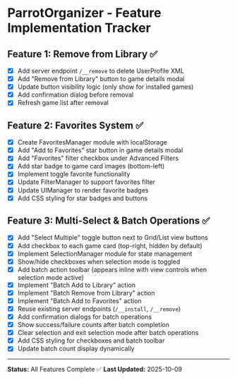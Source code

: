 # ParrotOrganizer - Feature Implementation Tracker

## Feature 1: Remove from Library ✅
- [x] Add server endpoint `/__remove` to delete UserProfile XML
- [x] Add "Remove from Library" button to game details modal
- [x] Update button visibility logic (only show for installed games)
- [x] Add confirmation dialog before removal
- [x] Refresh game list after removal

## Feature 2: Favorites System ✅
- [x] Create FavoritesManager module with localStorage
- [x] Add "Add to Favorites" star button in game details modal
- [x] Add "Favorites" filter checkbox under Advanced Filters
- [x] Add star badge to game card images (bottom-left)
- [x] Implement toggle favorite functionality
- [x] Update FilterManager to support favorites filter
- [x] Update UIManager to render favorite badges
- [x] Add CSS styling for star badges and buttons

## Feature 3: Multi-Select & Batch Operations ✅
- [x] Add "Select Multiple" toggle button next to Grid/List view buttons
- [x] Add checkbox to each game card (top-right, hidden by default)
- [x] Implement SelectionManager module for state management
- [x] Show/hide checkboxes when selection mode is toggled
- [x] Add batch action toolbar (appears inline with view controls when selection mode active)
- [x] Implement "Batch Add to Library" action
- [x] Implement "Batch Remove from Library" action
- [x] Implement "Batch Add to Favorites" action
- [x] Reuse existing server endpoints (`/__install`, `/__remove`)
- [x] Add confirmation dialogs for batch operations
- [x] Show success/failure counts after batch completion
- [x] Clear selection and exit selection mode after batch operations
- [x] Add CSS styling for checkboxes and batch toolbar
- [x] Update batch count display dynamically

---

**Status:** All Features Complete ✅
**Last Updated:** 2025-10-09
